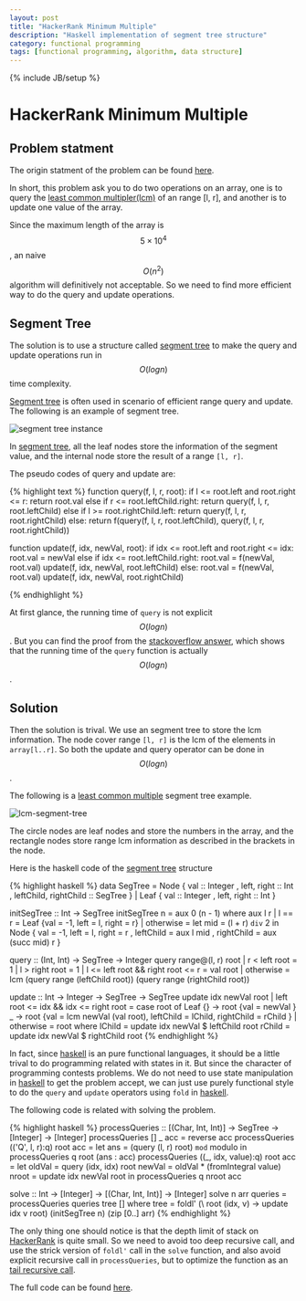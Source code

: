 ```yaml
---
layout: post
title: "HackerRank Minimum Multiple"
description: "Haskell implementation of segment tree structure"
category: functional programming
tags: [functional programming, algorithm, data structure]
---
```

{% include JB/setup %}


# HackerRank Minimum Multiple

## Problem statment

The origin statment of the problem can be found [here][5].

In short, this problem ask you to do two operations on an array, one is to 
query the [least common multipler(lcm)][1] of an range [l, r], and another is 
to update one value of the array. 


Since the maximum length of the array is $$ 5 \times 10^4 $$, an naive 
$$ O(n^2) $$ algorithm will definitively not acceptable. So we need to find
more efficient way to do the query and update operations.

## Segment Tree

The solution is to use a structure called [segment tree][2] to make the query
and update operations run in $$ O(log{n}) $$ time complexity.

[Segment tree][2] is often used in scenario of efficient range query and 
update. The following is an example of segment tree. 

![segment tree instance](http://goo.gl/nZuxFi)

In [segment tree][2], all the leaf nodes store the information of the segment
value, and the internal node store the result of a range `[l, r]`. 

The pseudo codes of query and update are:

{% highlight text %}
function query(f, l, r, root):
	if l <= root.left and root.right <= r:
		return root.val
	else if r <= root.leftChild.right:
		return query(f, l, r, root.leftChild)
	else if l >= root.rightChild.left:
		return query(f, l, r, root.rightChild)
	else:
		return f(query(f, l, r, root.leftChild),
			query(f, l, r, root.rightChild))

function update(f, idx, newVal, root):
	if idx <= root.left and root.right <= idx:
		root.val = newVal
	else if idx <= root.leftChild.right:
		root.val = f(newVal, root.val)
		update(f, idx, newVal, root.leftChild)
	else:
		root.val = f(newVal, root.val)
		update(f, idx, newVal, root.rightChild)

{% endhighlight %}

At first glance, the running time of `query` is not explicit $$ O(log{n}) $$. 
But you can find the proof from the [stackoverflow answer][3], which shows 
that the running time of the `query` function is actually $$ O(log{n}) $$.


## Solution

Then the solution is trival. We use an segment tree to store the lcm 
information. The node cover range `[l, r]` is the lcm of the elements in 
`array[l..r]`. So both the update and query operator can be done in $$ 
O(log{n}) $$.

The following is a [least common multiple][1] segment tree example.

![lcm-segment-tree]({{site.url}}/assets/images/lcm-segtree.svg)

The circle nodes are leaf nodes and store the numbers in the array, and the 
rectangle nodes store range lcm information as described in the brackets in
the node.

Here is the haskell code of the [segment tree][2] structure

{% highlight haskell %}
data SegTree =
    Node {
      val                   :: Integer
    , left, right           :: Int
    , leftChild, rightChild :: SegTree
    } |
    Leaf {
      val         :: Integer
    , left, right :: Int
    }

initSegTree :: Int -> SegTree
initSegTree n = aux 0 (n - 1)
    where aux l r
              | l == r = Leaf {val = -1, left = l, right = r}
              | otherwise =
                  let mid = (l + r) `div` 2
                  in Node { val = -1, left = l, right = r
                          , leftChild = aux l mid
                          , rightChild = aux (succ mid) r
                          }


query :: (Int, Int) -> SegTree -> Integer
query range@(l, r) root
    | r < left root = 1
    | l > right root = 1
    | l <= left root && right root <= r = val root
    | otherwise =
        lcm (query range (leftChild root)) (query range (rightChild root))


update :: Int -> Integer -> SegTree -> SegTree
update idx newVal root
    | left root <= idx && idx <= right root =
      case root of
        Leaf {} -> root {val = newVal }
        _ -> root {val = lcm newVal (val root),
                 leftChild = lChild, rightChild = rChild }
    | otherwise = root
    where
      lChild = update idx newVal $ leftChild root
      rChild = update idx newVal $ rightChild root
{% endhighlight %}

In fact, since [haskell][4] is an pure functional languages, it should
be a little trival to do programming related with states in it. But since
the character of programming contests problems. We do not need to use 
state manipulation in [haskell][4] to get the problem accept, we can just
use purely functional style to do the `query` and `update` operators using 
`fold` in [haskell][4].

The following code is related with solving the problem.

{% highlight haskell %}
processQueries
  :: [(Char, Int, Int)] -> SegTree -> [Integer] -> [Integer]
processQueries [] _ acc = reverse acc
processQueries (('Q', l, r):q) root acc =
    let ans = (query (l, r) root) `mod` modulo
    in processQueries q root (ans : acc)
processQueries ((_, idx, value):q) root acc =
    let oldVal = query (idx, idx) root
        newVal = oldVal * (fromIntegral value)
        nroot = update idx newVal root
    in processQueries q nroot acc

solve :: Int -> [Integer] -> [(Char, Int, Int)] -> [Integer]
solve n arr queries = processQueries queries tree []
    where
      tree = foldl' (\ root (idx, v) -> update idx v root)
             (initSegTree n)
             (zip [0..] arr)
{% endhighlight %}

The only thing one should notice is that the depth limit of stack on 
[HackerRank][6] is quite small. So we need to avoid too deep recursive
call, and use the strick version of `foldl'` call  in the `solve` function, 
and also avoid explicit recursive call in `processQueries`, but to optimize
the function as an [tail recursive call][7].

The full code can be found [here][8].


[1]: http://en.wikipedia.org/wiki/Least_common_multiple
[2]: http://en.wikipedia.org/wiki/Segment_tree
[3]: http://goo.gl/mM3Pyp
[4]: https://www.haskell.org/
[5]: https://www.hackerrank.com/challenges/minimum-multiple
[6]: https://www.hackerrank.com/
[7]: http://en.wikipedia.org/wiki/Tail_call
[8]: http://goo.gl/MmW19X
